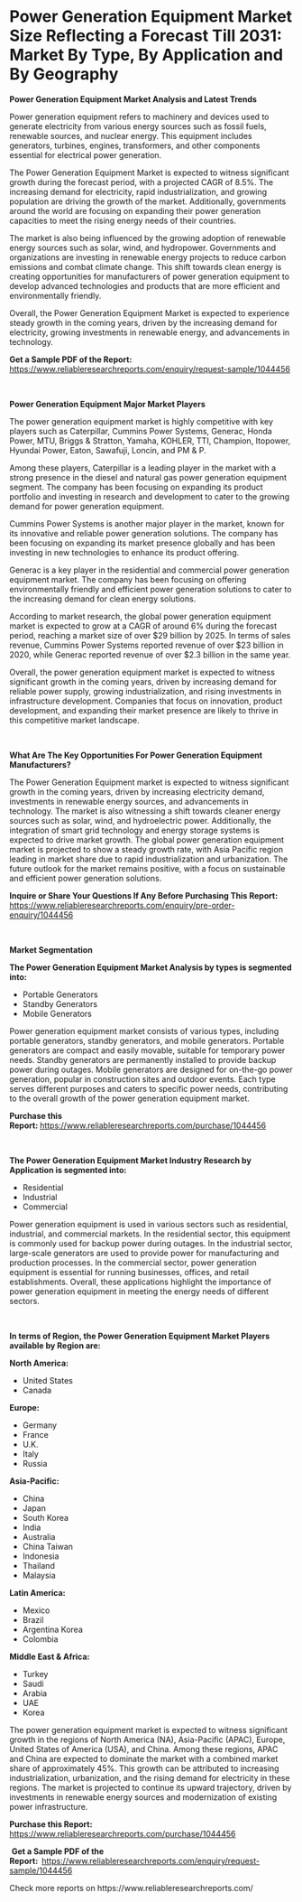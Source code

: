 <p><h1>Power Generation Equipment Market Size Reflecting a Forecast Till 2031: Market By Type, By Application and By Geography</h1></p><p><strong>Power Generation Equipment Market Analysis and Latest Trends</strong></p>
<p><p>Power generation equipment refers to machinery and devices used to generate electricity from various energy sources such as fossil fuels, renewable sources, and nuclear energy. This equipment includes generators, turbines, engines, transformers, and other components essential for electrical power generation.</p><p>The Power Generation Equipment Market is expected to witness significant growth during the forecast period, with a projected CAGR of 8.5%. The increasing demand for electricity, rapid industrialization, and growing population are driving the growth of the market. Additionally, governments around the world are focusing on expanding their power generation capacities to meet the rising energy needs of their countries.</p><p>The market is also being influenced by the growing adoption of renewable energy sources such as solar, wind, and hydropower. Governments and organizations are investing in renewable energy projects to reduce carbon emissions and combat climate change. This shift towards clean energy is creating opportunities for manufacturers of power generation equipment to develop advanced technologies and products that are more efficient and environmentally friendly.</p><p>Overall, the Power Generation Equipment Market is expected to experience steady growth in the coming years, driven by the increasing demand for electricity, growing investments in renewable energy, and advancements in technology.</p></p>
<p><strong>Get a Sample PDF of the Report:&nbsp;</strong> <a href="https://www.reliableresearchreports.com/enquiry/request-sample/1044456">https://www.reliableresearchreports.com/enquiry/request-sample/1044456</a></p>
<p>&nbsp;</p>
<p><strong>Power Generation Equipment Major Market Players</strong></p>
<p><p>The power generation equipment market is highly competitive with key players such as Caterpillar, Cummins Power Systems, Generac, Honda Power, MTU, Briggs & Stratton, Yamaha, KOHLER, TTI, Champion, Itopower, Hyundai Power, Eaton, Sawafuji, Loncin, and PM & P. </p><p>Among these players, Caterpillar is a leading player in the market with a strong presence in the diesel and natural gas power generation equipment segment. The company has been focusing on expanding its product portfolio and investing in research and development to cater to the growing demand for power generation equipment.</p><p>Cummins Power Systems is another major player in the market, known for its innovative and reliable power generation solutions. The company has been focusing on expanding its market presence globally and has been investing in new technologies to enhance its product offering.</p><p>Generac is a key player in the residential and commercial power generation equipment market. The company has been focusing on offering environmentally friendly and efficient power generation solutions to cater to the increasing demand for clean energy solutions.</p><p>According to market research, the global power generation equipment market is expected to grow at a CAGR of around 6% during the forecast period, reaching a market size of over $29 billion by 2025. In terms of sales revenue, Cummins Power Systems reported revenue of over $23 billion in 2020, while Generac reported revenue of over $2.3 billion in the same year.</p><p>Overall, the power generation equipment market is expected to witness significant growth in the coming years, driven by increasing demand for reliable power supply, growing industrialization, and rising investments in infrastructure development. Companies that focus on innovation, product development, and expanding their market presence are likely to thrive in this competitive market landscape.</p></p>
<p>&nbsp;</p>
<p><strong>What Are The Key Opportunities For Power Generation Equipment Manufacturers?</strong></p>
<p><p>The Power Generation Equipment market is expected to witness significant growth in the coming years, driven by increasing electricity demand, investments in renewable energy sources, and advancements in technology. The market is also witnessing a shift towards cleaner energy sources such as solar, wind, and hydroelectric power. Additionally, the integration of smart grid technology and energy storage systems is expected to drive market growth. The global power generation equipment market is projected to show a steady growth rate, with Asia Pacific region leading in market share due to rapid industrialization and urbanization. The future outlook for the market remains positive, with a focus on sustainable and efficient power generation solutions.</p></p>
<p><strong>Inquire or Share Your Questions If Any Before Purchasing This Report:</strong> <a href="https://www.reliableresearchreports.com/enquiry/pre-order-enquiry/1044456">https://www.reliableresearchreports.com/enquiry/pre-order-enquiry/1044456</a></p>
<p>&nbsp;</p>
<p><strong>Market Segmentation</strong></p>
<p><strong>The Power Generation Equipment Market Analysis by types is segmented into:</strong></p>
<p><ul><li>Portable Generators</li><li>Standby Generators</li><li>Mobile Generators</li></ul></p>
<p><p>Power generation equipment market consists of various types, including portable generators, standby generators, and mobile generators. Portable generators are compact and easily movable, suitable for temporary power needs. Standby generators are permanently installed to provide backup power during outages. Mobile generators are designed for on-the-go power generation, popular in construction sites and outdoor events. Each type serves different purposes and caters to specific power needs, contributing to the overall growth of the power generation equipment market.</p></p>
<p><strong>Purchase this Report:&nbsp;</strong><a href="https://www.reliableresearchreports.com/purchase/1044456">https://www.reliableresearchreports.com/purchase/1044456</a></p>
<p>&nbsp;</p>
<p><strong>The Power Generation Equipment Market Industry Research by Application is segmented into:</strong></p>
<p><ul><li>Residential</li><li>Industrial</li><li>Commercial</li></ul></p>
<p><p>Power generation equipment is used in various sectors such as residential, industrial, and commercial markets. In the residential sector, this equipment is commonly used for backup power during outages. In the industrial sector, large-scale generators are used to provide power for manufacturing and production processes. In the commercial sector, power generation equipment is essential for running businesses, offices, and retail establishments. Overall, these applications highlight the importance of power generation equipment in meeting the energy needs of different sectors.</p></p>
<p>&nbsp;</p>
<p><strong>In terms of Region, the Power Generation Equipment Market Players available by Region are:</strong></p>
<p>
    <p> <strong> North America: </strong>
        <ul>
            <li>United States</li>
            <li>Canada</li>
        </ul>
        </p> 
    <p> <strong> Europe: </strong>
        <ul>
            <li>Germany</li>
            <li>France</li>
            <li>U.K.</li>
            <li>Italy</li>
            <li>Russia</li>
        </ul>
        </p> 
    <p> <strong> Asia-Pacific: </strong>
        <ul>
            <li>China</li>
            <li>Japan</li>
            <li>South Korea</li>
            <li>India</li>
            <li>Australia</li>
            <li>China Taiwan</li>
            <li>Indonesia</li>
            <li>Thailand</li>
            <li>Malaysia</li>
        </ul>
        </p> 
    <p> <strong> Latin America: </strong>
        <ul>
            <li>Mexico</li>
            <li>Brazil</li>
            <li>Argentina Korea</li>
            <li>Colombia</li>
        </ul>
        </p> 
    <p> <strong> Middle East & Africa: </strong>
        <ul>
            <li>Turkey</li>
            <li>Saudi</li>
            <li>Arabia</li>
            <li>UAE</li>
            <li>Korea</li>
        </ul>
    </p>
    </p>
<p><p>The power generation equipment market is expected to witness significant growth in the regions of North America (NA), Asia-Pacific (APAC), Europe, United States of America (USA), and China. Among these regions, APAC and China are expected to dominate the market with a combined market share of approximately 45%. This growth can be attributed to increasing industrialization, urbanization, and the rising demand for electricity in these regions. The market is projected to continue its upward trajectory, driven by investments in renewable energy sources and modernization of existing power infrastructure.</p></p>
<p><strong>Purchase this Report: </strong><a href="https://www.reliableresearchreports.com/purchase/1044456">https://www.reliableresearchreports.com/purchase/1044456</a></p>
<p>&nbsp;<strong>Get a Sample PDF of the Report:&nbsp;&nbsp;</strong><a href="https://www.reliableresearchreports.com/enquiry/request-sample/1044456">https://www.reliableresearchreports.com/enquiry/request-sample/1044456</a></p>
<p><strong></strong></p>
<p>Check more reports on https://www.reliableresearchreports.com/</p>